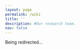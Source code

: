 ```yaml
---
layout: page
permalink: /wiki
title: ''
description: #Our research team.
nav: false
---
```


Being redirected...

<script>
location.replace("https://wiki.inalab.net");
</script>
